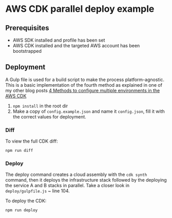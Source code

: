 # AWS CDK parallel deploy example

## Prerequisites
- AWS SDK installed and profile has been set
- AWS CDK installed and the targeted AWS account has been bootstrapped

## Deployment

A Gulp file is used for a build script to make the process platform-agnostic. This is a basic implementation of the
fourth method as explained in one of my other blog posts
[4 Methods to configure multiple environments in the AWS CDK](https://www.rehanvdm.com/blog/4-methods-to-configure-multiple-environments-in-the-aws-cdk)

1. `npm install` in the root dir
2. Make a copy of `config.example.json` and name it `config.json`, fill it with the correct values for deployment.

### Diff 
To view the full CDK diff:
```
npm run diff
```

### Deploy
The deploy command creates a cloud assembly with the `cdk synth` command, then it deploys the infrastructure stack followed 
by the deploying the service A and B stacks in parallel. Take a closer look in `deploy/gulpfile.js` ~ line 104.

To deploy the CDK:
```
npm run deploy
```
